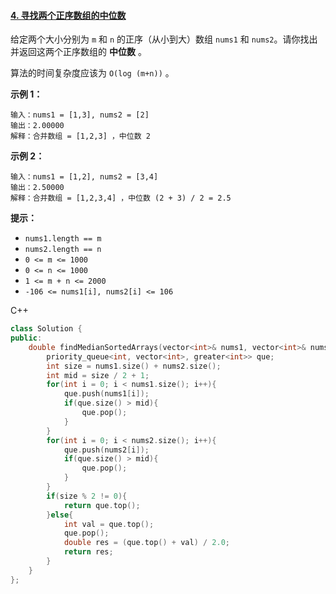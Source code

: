 #### [4. 寻找两个正序数组的中位数](https://leetcode-cn.com/problems/median-of-two-sorted-arrays/)

给定两个大小分别为 `m` 和 `n` 的正序（从小到大）数组 `nums1` 和 `nums2`。请你找出并返回这两个正序数组的 **中位数** 。

算法的时间复杂度应该为 `O(log (m+n))` 。

 

**示例 1：**

```
输入：nums1 = [1,3], nums2 = [2]
输出：2.00000
解释：合并数组 = [1,2,3] ，中位数 2
```

**示例 2：**

```
输入：nums1 = [1,2], nums2 = [3,4]
输出：2.50000
解释：合并数组 = [1,2,3,4] ，中位数 (2 + 3) / 2 = 2.5
```

 

 

**提示：**

- `nums1.length == m`
- `nums2.length == n`
- `0 <= m <= 1000`
- `0 <= n <= 1000`
- `1 <= m + n <= 2000`
- `-106 <= nums1[i], nums2[i] <= 106`



C++

```c++
class Solution {
public:
    double findMedianSortedArrays(vector<int>& nums1, vector<int>& nums2) {
        priority_queue<int, vector<int>, greater<int>> que;
        int size = nums1.size() + nums2.size();
        int mid = size / 2 + 1;
        for(int i = 0; i < nums1.size(); i++){
            que.push(nums1[i]);
            if(que.size() > mid){
                que.pop();
            }
        }
        for(int i = 0; i < nums2.size(); i++){
            que.push(nums2[i]);
            if(que.size() > mid){
                que.pop();
            }
        }
        if(size % 2 != 0){
            return que.top();
        }else{
            int val = que.top();
            que.pop();
            double res = (que.top() + val) / 2.0;
            return res;
        }
    }
};
```

